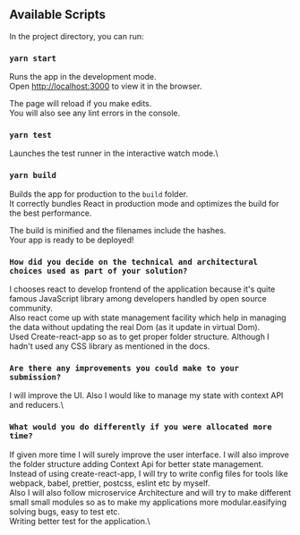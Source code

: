 ## Available Scripts

In the project directory, you can run:

### `yarn start`

Runs the app in the development mode.\
Open [http://localhost:3000](http://localhost:3000) to view it in the browser.

The page will reload if you make edits.\
You will also see any lint errors in the console.

### `yarn test`

Launches the test runner in the interactive watch mode.\

### `yarn build`

Builds the app for production to the `build` folder.\
It correctly bundles React in production mode and optimizes the build for the best performance.

The build is minified and the filenames include the hashes.\
Your app is ready to be deployed!

### `How did you decide on the technical and architectural choices used as part of your solution?`

I chooses react to develop frontend of the application because it's quite famous JavaScript library among developers handled by open source community.\
Also react come up with state management facility which help in managing the data without updating the real Dom (as it update in virtual Dom).\
Used Create-react-app so as to get proper folder structure. Although I hadn't used any CSS library as mentioned in the docs.

### `Are there any improvements you could make to your submission?`

I will improve the UI. Also I would like to manage my state with context API and reducers.\

### `What would you do differently if you were allocated more time?`

If given more time I will surely improve the user interface. I will also improve the folder structure adding Context Api for better state management.\
Instead of using create-react-app, I will try to write config files for tools like webpack, babel, prettier, postcss, eslint etc by myself.\
Also I will also follow microservice Architecture and will try to make different small small modules so as to make my applications more modular.easifying solving bugs, easy to test etc.\
Writing better test for the application.\
